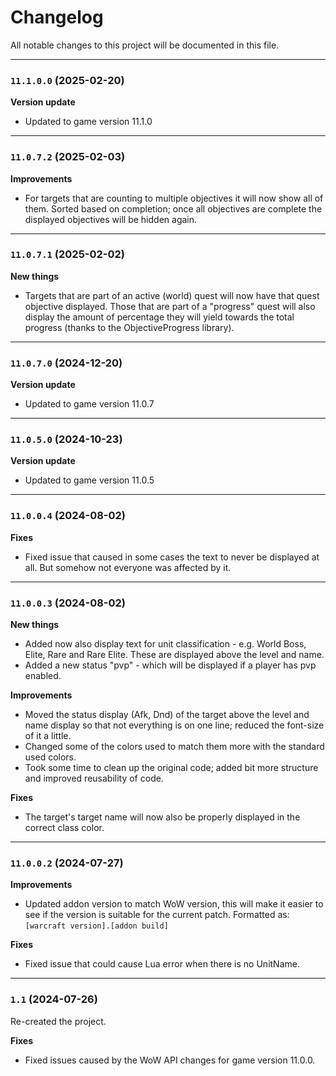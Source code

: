 # Changelog
All notable changes to this project will be documented in this file.

---
### `11.1.0.0` (2025-02-20)
**Version update**
- Updated to game version 11.1.0

---
### `11.0.7.2` (2025-02-03)
**Improvements**
- For targets that are counting to multiple objectives it will now show all of them.
Sorted based on completion; once all objectives are complete the displayed objectives will be hidden again.

---
### `11.0.7.1` (2025-02-02)
**New things**
- Targets that are part of an active (world) quest will now have that quest objective displayed.
Those that are part of a "progress" quest will also display the amount of percentage they will yield
towards the total progress (thanks to the ObjectiveProgress library).

---
### `11.0.7.0` (2024-12-20)
**Version update**
- Updated to game version 11.0.7

---
### `11.0.5.0` (2024-10-23)
**Version update**
- Updated to game version 11.0.5

---
### `11.0.0.4` (2024-08-02)
**Fixes**
- Fixed issue that caused in some cases the text to never be displayed at all. But somehow not everyone was affected by it.

---
### `11.0.0.3` (2024-08-02)
**New things**
- Added now also display text for unit classification - e.g. World Boss, Elite, Rare and Rare Elite. These are displayed above the level and name.
- Added a new status "pvp" - which will be displayed if a player has pvp enabled.

**Improvements**
- Moved the status display (Afk, Dnd) of the target above the level and name display so that not everything is on one line; reduced the font-size of it a little.
- Changed some of the colors used to match them more with the standard used colors.
- Took some time to clean up the original code; added bit more structure and improved reusability of code.

**Fixes**
- The target's target name will now also be properly displayed in the correct class color.

---
### `11.0.0.2` (2024-07-27)
**Improvements**
- Updated addon version to match WoW version, this will make it easier to see if the version is suitable for the current patch. Formatted as: `[warcraft version].[addon build]`

**Fixes**
- Fixed issue that could cause Lua error when there is no UnitName.

---
### `1.1` (2024-07-26)
Re-created the project.

**Fixes**
- Fixed issues caused by the WoW API changes for game version 11.0.0.
